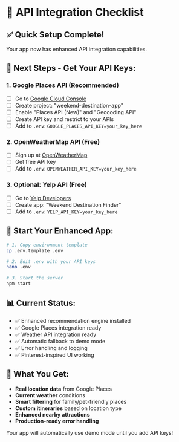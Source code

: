 # 🚀 API Integration Checklist

## ✅ Quick Setup Complete!
Your app now has enhanced API integration capabilities.

## 🔑 Next Steps - Get Your API Keys:

### 1. Google Places API (Recommended)
- [ ] Go to [Google Cloud Console](https://console.cloud.google.com/)
- [ ] Create project: "weekend-destination-app"
- [ ] Enable "Places API (New)" and "Geocoding API"
- [ ] Create API key and restrict to your APIs
- [ ] Add to `.env`: `GOOGLE_PLACES_API_KEY=your_key_here`

### 2. OpenWeatherMap API (Free)
- [ ] Sign up at [OpenWeatherMap](https://openweathermap.org/api)
- [ ] Get free API key
- [ ] Add to `.env`: `OPENWEATHER_API_KEY=your_key_here`

### 3. Optional: Yelp API (Free)
- [ ] Go to [Yelp Developers](https://www.yelp.com/developers)
- [ ] Create app: "Weekend Destination Finder"
- [ ] Add to `.env`: `YELP_API_KEY=your_key_here`

## 🚀 Start Your Enhanced App:

```bash
# 1. Copy environment template
cp .env.template .env

# 2. Edit .env with your API keys
nano .env

# 3. Start the server
npm start
```

## 📊 Current Status:
- ✅ Enhanced recommendation engine installed
- ✅ Google Places integration ready
- ✅ Weather API integration ready
- ✅ Automatic fallback to demo mode
- ✅ Error handling and logging
- ✅ Pinterest-inspired UI working

## 🎯 What You Get:
- **Real location data** from Google Places
- **Current weather** conditions
- **Smart filtering** for family/pet-friendly places
- **Custom itineraries** based on location type
- **Enhanced nearby attractions**
- **Production-ready error handling**

Your app will automatically use demo mode until you add API keys!

